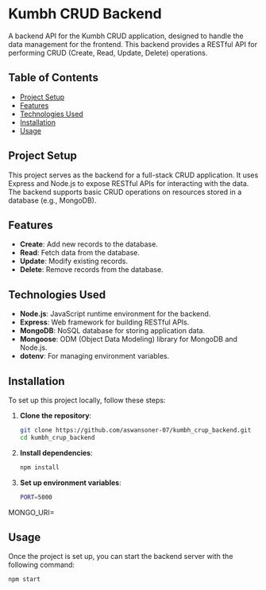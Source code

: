 # Kumbh CRUD Backend

A backend API for the Kumbh CRUD application, designed to handle the data management for the frontend. This backend provides a RESTful API for performing CRUD (Create, Read, Update, Delete) operations.

## Table of Contents

- [Project Setup](#project-setup)
- [Features](#features)
- [Technologies Used](#technologies-used)
- [Installation](#installation)
- [Usage](#usage)

## Project Setup

This project serves as the backend for a full-stack CRUD application. It uses Express and Node.js to expose RESTful APIs for interacting with the data. The backend supports basic CRUD operations on resources stored in a database (e.g., MongoDB).

## Features

- **Create**: Add new records to the database.
- **Read**: Fetch data from the database.
- **Update**: Modify existing records.
- **Delete**: Remove records from the database.

## Technologies Used

- **Node.js**: JavaScript runtime environment for the backend.
- **Express**: Web framework for building RESTful APIs.
- **MongoDB**: NoSQL database for storing application data.
- **Mongoose**: ODM (Object Data Modeling) library for MongoDB and Node.js.
- **dotenv**: For managing environment variables.

## Installation

To set up this project locally, follow these steps:

1. **Clone the repository**:
   ```bash
   git clone https://github.com/aswansoner-07/kumbh_crup_backend.git
   cd kumbh_crup_backend

2. **Install dependencies**:
   ```bash
   npm install
   
3. **Set up environment variables**:
   ```bash
   PORT=5000
  MONGO_URI=<your-mongodb-connection-uri>
  
## Usage
Once the project is set up, you can start the backend server with the following command:
```bash
npm start

